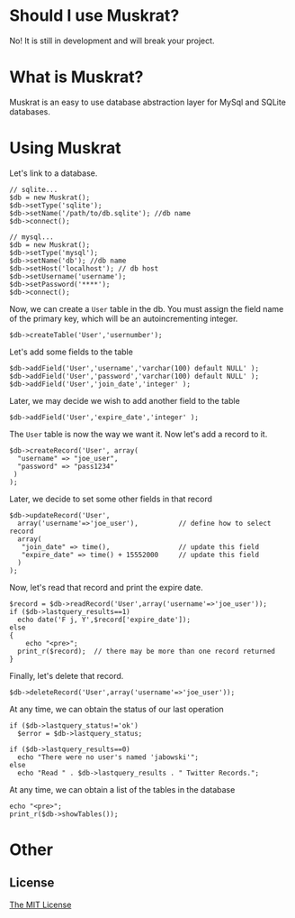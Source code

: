 # Should I use Muskrat?
No!  It is still in development and will break your project.

# What is Muskrat?

Muskrat is an easy to use database abstraction layer for MySql and SQLite databases.

# Using Muskrat

Let's link to a database.

    // sqlite...
    $db = new Muskrat();
    $db->setType('sqlite');
    $db->setName('/path/to/db.sqlite'); //db name
    $db->connect();

    // mysql...
    $db = new Muskrat();
    $db->setType('mysql');
    $db->setName('db'); //db name
    $db->setHost('localhost'); // db host
    $db->setUsername('username');
    $db->setPassword('****');
    $db->connect();
    
    

Now, we can create a `User` table in the db.  You must assign the field name of the 
primary key, which will be an autoincrementing integer.
    
    $db->createTable('User','usernumber');
    
Let's add some fields to the table 

    $db->addField('User','username','varchar(100) default NULL' );
    $db->addField('User','password','varchar(100) default NULL' );    
    $db->addField('User','join_date','integer' );    
    
    

Later, we may decide we wish to add another field to the table

    $db->addField('User','expire_date','integer' );    
    
     
The `User` table is now the way we want it. Now let's add a record to it.
    
    $db->createRecord('User', array(
      "username" => "joe_user",
      "password" => "pass1234"
     )
    );
    
Later, we decide to set some other fields in that record
 
    $db->updateRecord('User',
      array('username'=>'joe_user'),          // define how to select record
      array(
       "join_date" => time(),                 // update this field
       "expire_date" => time() + 15552000     // update this field
      )
    );
    
    
Now, let's read that record and print the expire date.

    $record = $db->readRecord('User',array('username'=>'joe_user'));
    if ($db->lastquery_results==1)
      echo date('F j, Y',$record['expire_date']);
    else
    {
    	echo "<pre>";
      print_r($record);  // there may be more than one record returned
    }
    

Finally, let's delete that record.

    $db->deleteRecord('User',array('username'=>'joe_user'));


At any time, we can obtain the status of our last operation

    if ($db->lastquery_status!='ok')
      $error = $db->lastquery_status;
    
    if ($db->lastquery_results==0)
      echo "There were no user's named 'jabowski'";
    else
      echo "Read " . $db->lastquery_results . " Twitter Records.";   
     

At any time, we can obtain a list of the tables in the database

    echo "<pre>";
    print_r($db->showTables());
    

# Other

## License

[The MIT License](http://www.opensource.org/licenses/mit-license.php)

